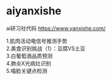 # aiyanxishe
 ai研习社代码
https://www.yanxishe.com/   

1.肌肉活动电信号推测手势  
2.美食识别挑战（1）：豆腐VS土豆  
3.白葡萄酒品质预测  
4.肺炎X光病灶识别  
5.喵脸关键点检测  
